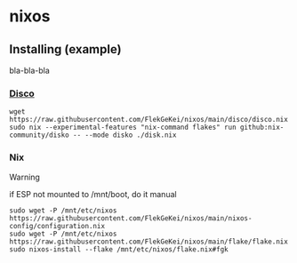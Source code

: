 # nixos

## Installing (example)

bla-bla-bla

### [Disco](https://github.com/nix-community/disko)

```console
wget https://raw.githubusercontent.com/FlekGeKei/nixos/main/disco/disco.nix
sudo nix --experimental-features "nix-command flakes" run github:nix-community/disko -- --mode disko ./disk.nix
```

### Nix

> [!WARNING]
> if ESP not mounted to /mnt/boot, do it manual

```console
sudo wget -P /mnt/etc/nixos https://raw.githubusercontent.com/FlekGeKei/nixos/main/nixos-config/configuration.nix 
sudo wget -P /mnt/etc/nixos https://raw.githubusercontent.com/FlekGeKei/nixos/main/flake/flake.nix 
sudo nixos-install --flake /mnt/etc/nixos/flake.nix#fgk
```
